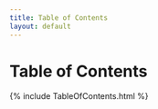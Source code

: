 ```yaml
---
title: Table of Contents
layout: default
---
```


<h1>Table of Contents</h1>

{% include TableOfContents.html %}
